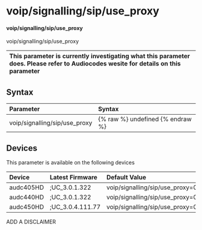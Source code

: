 ﻿---
description: voip/signalling/sip/use_proxy
search: false
---

# voip/signalling/sip/use_proxy

#### voip/signalling/sip/use_proxy

voip/signalling/sip/use_proxy


| This parameter is currently investigating what this parameter does. Please refer to Audiocodes wesite for details on this parameter | 
| :--- |

## Syntax
| Parameter | Syntax |
| :--- | :--- |
|voip/signalling/sip/use_proxy | {% raw %} undefined {% endraw %}|

## Devices
This parameter is available on the following devices

| Device | Latest Firmware | Default Value |
|:---|:---|:---|
| audc405HD | ;UC_3.0.1.322 | voip/signalling/sip/use_proxy=0 
| audc440HD | ;UC_3.0.1.322 | voip/signalling/sip/use_proxy=0 
| audc450HD | ;UC_3.0.4.111.77 | voip/signalling/sip/use_proxy=0 

ADD A DISCLAIMER
